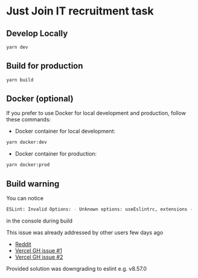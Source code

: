 # Just Join IT recruitment task

## Develop Locally

```bash
yarn dev
```

## Build for production

```bash
yarn build
```

## Docker (optional)

If you prefer to use Docker for local development and production, follow these commands:

- Docker container for local development:

```bash
yarn docker:dev
```

- Docker container for production:

```bash
yarn docker:prod
```

## Build warning

You can notice

```bash
ESLint: Invalid Options: - Unknown options: useEslintrc, extensions - 'extensions' has been removed.
```

in the console during build

This issue was already addressed by other users few days ago

- [Reddit](https://www.reddit.com/r/nextjs/comments/1bx3odn/i_encountered_this_linting_error_while_building/)
- [Vercel GH issue #1](https://github.com/vercel/next.js/issues/64114)
- [Vercel GH issue #2](https://github.com/vercel/next.js/issues/64136)

Provided solution was downgrading to eslint e.g. v8.57.0
